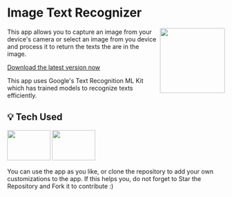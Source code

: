 # Image Text Recognizer
<img src="https://github.com/GouravKhunger/TextRecognizer/blob/master/app/src/main/res/drawable/logo.png?raw=true" height="150px" width="150px" align="right"/>

This app allows you to capture an image from your device's camera or select an image from you device and process it to return the texts the are in the image.

[Download  the latest version now](https://github.com/GouravKhunger/TextRecognizer/releases)

This app uses Google's Text Recognition ML Kit which has trained models to recognize texts efficiently.

## :bulb: Tech Used

<img src="https://marvel-b1-cdn.bc0a.com/f00000000156946/www.jrebel.com/sites/rebel/files/image/2021-01/what%20is%20kotlin%20banner%20image.png" height="70px" width="100px">  <img src="https://1000logos.net/wp-content/uploads/2020/09/Java-Logo.png" height="70px" width="100px">

You can use the app as you like, or clone the repository to add your own customizations to the app.
If this helps you, do not forget to Star the Repository and Fork it to contribute :)
